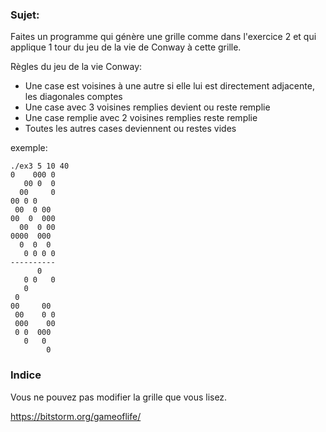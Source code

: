 ### Sujet:
Faites un programme qui génère une grille comme dans l'exercice 2 et qui applique 1 tour du jeu de la vie de Conway à cette grille.

Règles du jeu de la vie Conway:
- Une case est voisines à une autre si elle lui est directement adjacente, les diagonales comptes
- Une case avec 3 voisines remplies devient ou reste remplie
- Une case remplie avec 2 voisines remplies reste remplie
- Toutes les autres cases deviennent ou restes vides

exemple:
```shell
./ex3 5 10 40
0    000 0
   00 0  0
  00     0
00 0 0    
 00  0 00 
00  0  000
  00  0 00
0000  000 
  0  0  0 
   0 0 0 0
----------
      0   
   0 0   0
   0      
 0        
00     00 
 00    0 0
 000    00
 0 0  000 
   0   0  
        0 
```


### Indice
Vous ne pouvez pas modifier la grille que vous lisez.

https://bitstorm.org/gameoflife/
